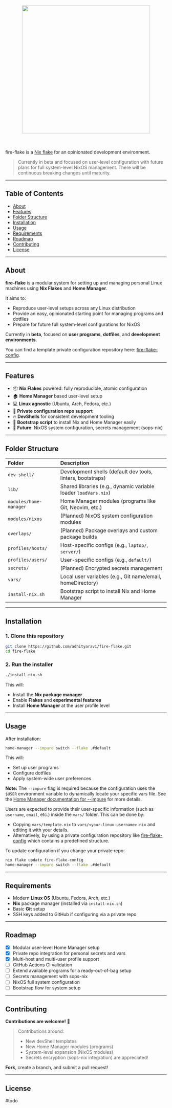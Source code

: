 <h1 align="center">
  <img src="https://github.com/user-attachments/assets/23ba47e9-0709-4445-8b2a-1665ac098d33" width="400">
</h1><br>

fire-flake is a  [Nix flake](https://nixos.wiki/wiki/Flakes) for an opinionated development environment.
> Currently in beta and focused on user-level configuration with future plans for full system-level NixOS management. There will be continuous breaking changes until maturity.

---

## Table of Contents

- [About](#about)
- [Features](#features)
- [Folder Structure](#folder-structure)
- [Installation](#installation)
- [Usage](#usage)
- [Requirements](#requirements)
- [Roadmap](#roadmap)
- [Contributing](#contributing)
- [License](#license)

---

## About

**fire-flake** is a modular system for setting up and managing personal Linux machines using **Nix Flakes** and **Home Manager**.

It aims to:

- Reproduce user-level setups across any Linux distribution
- Provide an easy, opinionated starting point for managing programs and dotfiles
- Prepare for future full system-level configurations for NixOS

Currently in **beta**, focused on **user programs**, **dotfiles**, and **development environments**.

You can find a template private configuration repository here: [fire-flake-config](https://github.com/adhityaravi/fire-flake-config).

---

## Features

- 📦 **Nix Flakes** powered: fully reproducible, atomic configuration
- 🏠 **Home Manager** based user-level setup
- 💻 **Linux agnostic** (Ubuntu, Arch, Fedora, etc.)
- 🔐 **Private configuration repo support**
- 🔥 **DevShells** for consistent development tooling
- 🚀 **Bootstrap script** to install Nix and Home Manager easily
- 🌳 **Future**: NixOS system configuration, secrets management (sops-nix)

---

## Folder Structure

| Folder | Description |
|:-------|:------------|
| `dev-shell/` | Development shells (default dev tools, linters, bootstraps) |
| `lib/` | Shared libraries (e.g., dynamic variable loader `loadVars.nix`) |
| `modules/home-manager` | Home Manager modules (programs like Git, Neovim, etc.) |
| `modules/nixos` | (Planned) NixOS system configuration modules |
| `overlays/` | (Planned) Package overlays and custom package builds |
| `profiles/hosts/` | Host-specific configs (e.g., `laptop/`, `server/`) |
| `profiles/users/` | User-specific configs (e.g., `default/`) |
| `secrets/` | (Planned) Encrypted secrets management |
| `vars/` | Local user variables (e.g., Git name/email, homeDirectory) |
| `install-nix.sh` | Bootstrap script to install Nix and Home Manager |

---

## Installation

### 1. Clone this repository

```bash
git clone https://github.com/adhityaravi/fire-flake.git
cd fire-flake
```

### 2. Run the installer

```bash
./install-nix.sh
```

This will:

- Install the **Nix package manager**
- Enable **Flakes** and **experimental features**
- Install **Home Manager** at the user profile level

---

## Usage

After installation:

```bash
home-manager --impure switch --flake .#default
```

This will:

- Set up user programs
- Configure dotfiles
- Apply system-wide user preferences

**Note:** The `--impure` flag is required because the configuration uses the `$USER` environment variable to dynamically locate your specific vars file. See the [Home Manager documentation for --impure](https://nix-community.github.io/home-manager/index.html#sec-flakes-impure) for more details.

Users are expected to provide their user-specific information (such as `username`, `email`, etc.) inside the `vars/` folder. This can be done by:

- Copying `vars/template.nix` to `vars/<your-linux-username>.nix` and editing it with your details.
- Alternatively, by using a private configuration repository like [fire-flake-config](https://github.com/adhityaravi/fire-flake-config) which contains a predefined structure.

To update configuration if you change your private repo:

```bash
nix flake update fire-flake-config
home-manager --impure switch --flake .#default
```

---

## Requirements

- Modern **Linux OS** (Ubuntu, Fedora, Arch, etc.)
- **Nix** package manager (installed via `install-nix.sh`)
- Basic **Git** setup
- SSH keys added to GitHub if configuring via a private repo 

---

## Roadmap

- [x] Modular user-level Home Manager setup
- [x] Private repo integration for personal secrets and vars
- [x] Multi-host and multi-user profile support
- [ ] GitHub Actions CI validation
- [ ] Extend available programs for a ready-out-of-bag setup
- [ ] Secrets management with sops-nix
- [ ] NixOS full system configuration
- [ ] Bootstrap flow for system setup

---

## Contributing

**Contributions are welcome!** 🎉

> Contributions around:
> - New devShell templates
> - New Home Manager modules (programs)
> - System-level expansion (NixOS modules)
> - Secrets encryption (sops-nix integration)
> are appreciated!

**Fork**, create a branch, and submit a pull request!

---

## License

#todo
